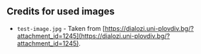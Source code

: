 ## Credits for used images

- `test-image.jpg` - Taken from [https://dialozi.uni-plovdiv.bg/?attachment_id=1245](https://dialozi.uni-plovdiv.bg/?attachment_id=1245).

